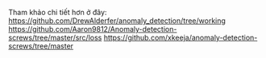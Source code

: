 Tham khảo chi tiết hơn ở đây:
https://github.com/DrewAlderfer/anomaly_detection/tree/working
https://github.com/Aaron9812/Anomaly-detection-screws/tree/master/src/loss
https://github.com/xkeeja/anomaly-detection-screws/tree/master

